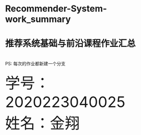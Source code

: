 # Recommender-System-work_summary
<h1>推荐系统基础与前沿课程作业汇总 </h1></br>
PS: 每次的作业都新建一个分支

<font size="10">学号：2020223040025</font></br>
<font size="10">姓名：金翔</font>
